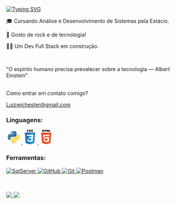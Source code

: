 [![Typing SVG](https://readme-typing-svg.herokuapp.com?color=00008B&width=450&lines=Olá,+tudo+bem?;Sou+o+Luiz)](https://git.io/typing-svg)

🎓 Cursando Análise e Desenvolvimento de Sistemas pela Estácio.

🎸 Gosto de rock e de tecnologia!

👩‍💻 Um Dev Full Stack em construção.

<br>

"O espírito humano precisa prevalecer sobre a tecnologia — Albert Einstein"

<br>  
Como entrar em contato comigo?

Luizwichester@gmail.com
<br>  


<h3 align="left">Linguagens:</h3>
<p align="left">
    <a href="https://www.python.org" target="_blank" rel="noreferrer">
        <img src="https://raw.githubusercontent.com/devicons/devicon/master/icons/python/python-original.svg" alt="python" width="40" height="40"/>
    </a>
    <a href="https://www.w3schools.com/css/" target="_blank" rel="noreferrer">
        <img src="https://raw.githubusercontent.com/devicons/devicon/master/icons/css3/css3-original-wordmark.svg" alt="css3" width="40" height="40"/>
    </a>
    <a href="https://www.w3.org/html/" target="_blank" rel="noreferrer">
        <img src="https://raw.githubusercontent.com/devicons/devicon/master/icons/html5/html5-original-wordmark.svg" alt="html5" width="40" height="40"/>
    </a>
</p>

<h3 align="left">Ferramentas:</h3>
<p align="left">
    <a href="https://www.microsoft.com/en-us/sql-server" target="_blank" rel="noreferrer">
        <img src="https://www.svgrepo.com/show/303229/microsoft-sql-server-logo.svg" alt="SqlServer" width="40" height="40"/>
    </a>
    <a href="https://git-scm.com/" target="_blank" rel="noreferrer">
        <img src="https://www.vectorlogo.zone/logos/github/github-icon.svg" alt="GitHub" width="40" height="40"/>
    </a>
    <a href="https://git-scm.com/" target="_blank" rel="noreferrer">
        <img src="https://www.vectorlogo.zone/logos/git-scm/git-scm-icon.svg" alt="Git" width="40" height="40"/>
    </a>
    <a href="https://postman.com" target="_blank" rel="noreferrer">
        <img src="https://www.vectorlogo.zone/logos/getpostman/getpostman-icon.svg" alt="Postman" width="40" height="40"/>
    </a>
</p>
<br><br>

<div>
  <a href="https://github.com/ZeedMcFly">
  <img height="180em" src="https://github-readme-stats.vercel.app/api?username=ZeedMcFly&show_icons=true&theme=dracula&include_all_commits=true&count_private=true"/>
  <img height="180em" src="https://github-readme-stats.vercel.app/api/top-langs/?username=ZeedMcFly&layout=compact&langs_count=7&theme=dracula"/>
</div>
